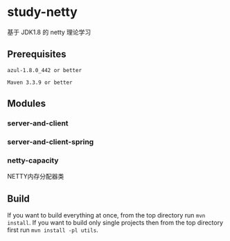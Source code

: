 # study-netty
基于 JDK1.8 的 netty 理论学习

## Prerequisites
```
azul-1.8.0_442 or better

Maven 3.3.9 or better
```

## Modules

### server-and-client


### server-and-client-spring


### netty-capacity

NETTY内存分配器类


## Build

If you want to build everything at once, from the top directory run `mvn install`.
If you want to build only single projects then from the top directory first run  `mvn install -pl utils`.
